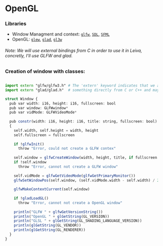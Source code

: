 # OpenGL
### Libraries
- Window Managment and context: [```glfw```](), [```SDL```](), [```SFML```]()
- OpenGL: [```glew```](), [```glad```](), [```gl3w```]()

###### Note: We will use external bindings from C in order to use it in Leiva, concretly, I'll use GLFW and glad.

### Creation of window with classes:
```julia

import extern "glfw/glfw3.h" # The 'extern' keyword indicates that we are importing 
import extern "glad/glad.h"  # something directly from C or C++ and maybe in further updates from other languages

struct Window {
  pub var width: i16, height: i16, fullscreen: bool
  pub var window: GLFWwindow*
  pub var vidMode: GLFWVideoMode*
  
  pub constr(width: i16, height: i16, title: string, fullscreen: bool) 
  {
    self.width, self.height = width, height
    self.fullscreen = fullscreen
    
    if !glfwInit()
      throw "Error, could not create a GLFW contex"
    
    self.window = glfwCreateWindow(width, height, title, if fullscreen glfwGetPrimaryMonitor() else null, null)
    if !self.window
      throw "Error, cannot not create a GLFW window"
    
    self.vidMode = glfwGetVideoMode(glfwGetPrimaryMonitor())
    glfwSetWindowPos(self.window, (self.vidMode.width - self.width) / 2, (self.vidMode.height - self.height) / 2)
   
    glfwMakeContextCurrent(self.window)
   
    if !gladLoadGL()
      throw "Error, cannot not create a OpenGL window"
   
    println("GLFW " + glfwGetVersionString())
    println("OpenGL " + glGetString(GL_VERSION))
    println("GLSL " + glGetString(GL_SHADING_LANGUAGE_VERSION))
    println(glGetString(GL_VENDOR))
    println(glGetString(GL_RENDERER))
  }   
}
```

